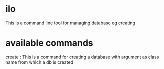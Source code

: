 # ilo
  This is a command line tool for managing database eg creating
  
# available commands 

  create : This is a command for creating a database with argument as class
           name from which a db is created

